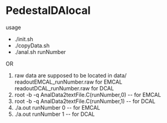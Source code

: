 # PedestalDAlocal
usage
- ./init.sh
- ./copyData.sh
- ./anal.sh runNumber

OR

1. raw data are supposed to be located in data/
    readoutEMCAL_runNumber.raw for EMCAL
    readoutDCAL_runNumber.raw  for DCAL
2. root -b -q AnalData2textFile.C\(runNumber,0\)  -- for EMCAL
3. root -b -q AnalData2textFile.C\(runNumber,1\)  -- for DCAL
4. ./a.out runNumber 0 -- for EMCAL
5. ./a.out runNumber 1 -- for DCAL

